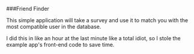 ###Friend Finder

This simple application will take a survey and use it to match you with the most compatible user in the database.


I did this in like an hour at the last minute like a total idiot, so I stole the example app's front-end code to save time.